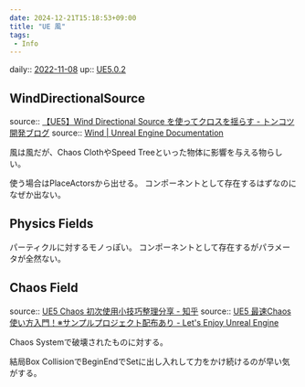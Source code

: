 ```yaml
---
date: 2024-12-21T15:18:53+09:00
title: "UE 風"
tags:
 - Info
---
```


daily:: [2022-11-08](Daily_Note/2022-11-08.md)
up:: [UE5.0.2](../Bar/App/UE5.0.2.md)

## WindDirectionalSource
source:: [【UE5】Wind Directional Source を使ってクロスを揺らす - トンコツ開発ブログ](https://shuntaendo.hatenablog.com/entry/2022/04/29/210000)
source:: [Wind | Unreal Engine Documentation](https://docs.unrealengine.com/5.0/en-US/BlueprintAPI/Wind/)

風は風だが、Chaos ClothやSpeed Treeといった物体に影響を与える物らしい。

使う場合はPlaceActorsから出せる。
コンポーネントとして存在するはずなのになぜか出ない。

## Physics Fields
パーティクルに対するモノっぽい。
コンポーネントとして存在するがパラメータが全然ない。

## Chaos Field
source:: [UE5 Chaos 初次使用小技巧整理分享 - 知乎](https://zhuanlan.zhihu.com/p/490566279)
source:: [UE5 最速Chaos使い方入門！※サンプルプロジェクト配布あり - Let's Enjoy Unreal Engine](https://unrealengine.hatenablog.com/entry/2021/12/18/000000)

Chaos Systemで破壊されたものに対する。



結局Box CollisionでBeginEndでSetに出し入れして力をかけ続けるのが早い気がする。